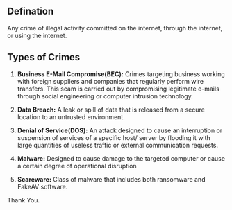 <h2>Defination</h2>

Any crime of illegal activity committed on the internet, through the internet, or using the internet.

<h2>Types of Crimes</h2>

<ol>
<li><strong>Business E-Mail Compromise(BEC):</strong> Crimes targeting business working with foreign suppliers and companies that regularly perform wire transfers. This scam is carried out by compromising legitimate e-mails through social engineering or computer intrusion technology.</p></li>
<li><p><strong>Data Breach:</strong> A leak or spill of data that is released from a secure location to an untrusted environment.</p></li>
<li><p><strong>Denial of Service(DOS):</strong> An attack designed to cause an interruption or suspension of services of a specific host/ server by flooding it with large quantities of useless traffic or external communication requests.</p></li>
<li><p><strong>Malware:</strong> Designed to cause damage to the targeted computer or cause a certain degree of operational disruption</p></li>
<li><p><strong>Scareware:</strong> Class of malware that includes both ransomware and FakeAV software.</p></li>
</ol>

<p>Thank You.
